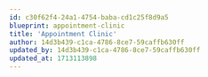 ```yaml
---
id: c30f62f4-24a1-4754-baba-cd1c25f8d9a5
blueprint: appointment-clinic
title: 'Appointment Clinic'
author: 14d3b439-c1ca-4786-8ce7-59caffb630ff
updated_by: 14d3b439-c1ca-4786-8ce7-59caffb630ff
updated_at: 1713113898
---
```

